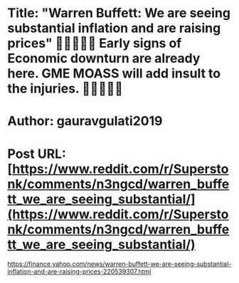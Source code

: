 # Title: "Warren Buffett: We are seeing substantial inflation and are raising prices" 🚀🚀🚀🚀🚀 Early signs of Economic downturn are already here. GME MOASS will add insult to the injuries. 🚀🚀🚀🚀🚀
# Author: gauravgulati2019
# Post URL: [https://www.reddit.com/r/Superstonk/comments/n3ngcd/warren_buffett_we_are_seeing_substantial/](https://www.reddit.com/r/Superstonk/comments/n3ngcd/warren_buffett_we_are_seeing_substantial/)


https://finance.yahoo.com/news/warren-buffett-we-are-seeing-substantial-inflation-and-are-raising-prices-220539307.html